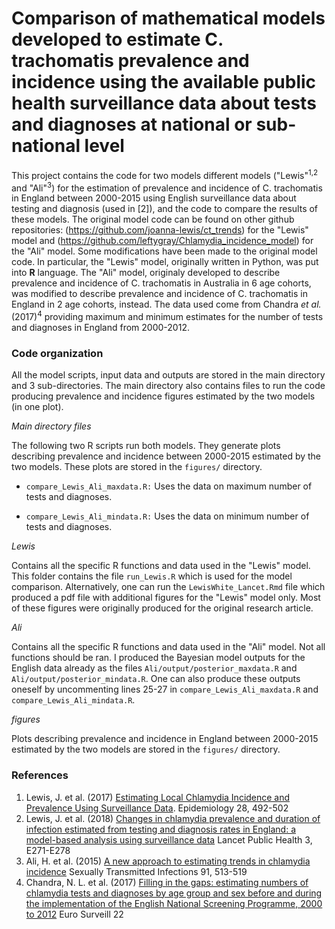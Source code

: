 # Comparison of mathematical models developed to estimate C. trachomatis prevalence and incidence using the available public health surveillance data about tests and diagnoses at national or sub-national level

This project contains the code for two models different models ("Lewis"<sup>1,2</sup> and "Ali"<sup>3</sup>) for the estimation of prevalence and incidence of C. trachomatis in England between 2000-2015 using English surveillance data about testing and diagnosis (used in [2]), and the code to compare the results of these models.
The original model code can be found on other github repositories: (https://github.com/joanna-lewis/ct_trends) for the "Lewis" model and (https://github.com/leftygray/Chlamydia_incidence_model) for the "Ali" model.
Some modifications have been made to the original model code. In particular, the "Lewis" model, originally written in Python, was put into **R** language. The "Ali" model, originaly developed to describe prevalence and incidence of C. trachomatis in Australia in 6 age cohorts, was modified to describe prevalence and incidence of C. trachomatis in England in 2 age cohorts, instead.
The data used come from Chandra _et al._ (2017)<sup>4</sup> providing maximum and minimum estimates for the number of tests and diagnoses in England from 2000-2012.

### Code organization ###
All the model scripts, input data and outputs are stored in the main directory and 3 sub-directories. The main directory also contains files to run the code producing prevalence and incidence figures estimated by the two models (in one plot).

_Main directory files_

The following two R scripts run both models. They generate plots describing prevalence and incidence between 2000-2015 estimated by the two models. These plots are stored in the `figures/` directory.

- `compare_Lewis_Ali_maxdata.R:` Uses the data on maximum number of tests and diagnoses.

- `compare_Lewis_Ali_mindata.R:` Uses the data on minimum number of tests and diagnoses.

_Lewis_

Contains all the specific R functions and data used in the "Lewis" model. This folder contains the file `run_Lewis.R` which is used for the model comparison. Alternatively, one can run the `LewisWhite_Lancet.Rmd` file which produced a pdf file with additional figures for the "Lewis" model only. Most of these figures were originally produced for the original research article.

_Ali_

Contains all the specific R functions and data used in the "Ali" model. Not all functions should be ran. I produced the Bayesian model outputs for the English data already as the files `Ali/output/posterior_maxdata.R` and `Ali/output/posterior_mindata.R`. One can also produce these outputs oneself by uncommenting lines 25-27 in `compare_Lewis_Ali_maxdata.R` and `compare_Lewis_Ali_mindata.R`.

_figures_

Plots describing prevalence and incidence in England between 2000-2015 estimated by the two models are stored in the `figures/` directory.

### References ###

1.	Lewis, J. et al. (2017) [Estimating Local Chlamydia Incidence and Prevalence Using Surveillance Data](http://dx.doi:10.1097/Ede.0000000000000655). Epidemiology 28, 492-502
2.	Lewis, J. et al. (2018) [Changes in chlamydia prevalence and duration of infection estimated from testing and diagnosis rates in England: a model-based analysis using surveillance data](http://dx.doi:10.1016/S2468-2667(18)30071-9) Lancet Public Health 3, E271-E278
3.	Ali, H. et al. (2015) [A new approach to estimating trends in chlamydia incidence](http://dx.doi:10.1136/sextrans-2014-051631) Sexually Transmitted Infections 91, 513-519
4.	Chandra, N. L. et al. (2017) [Filling in the gaps: estimating numbers of chlamydia tests and diagnoses by age group and sex before and during the implementation of the English National Screening Programme, 2000 to 2012](http://dx.doi:10.2807/1560-7917.ES.2017.22.5.30453) Euro Surveill 22
